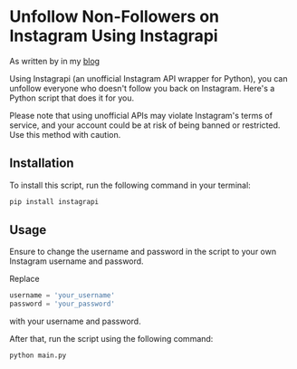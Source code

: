 # Unfollow Non-Followers on Instagram Using Instagrapi

As written by in my [blog](https://harminder.dev/projects/Social%20media%20automation/Instagram/Unfollowing%20non-followers/Unfollowing_non-followers/)

Using Instagrapi (an unofficial Instagram API wrapper for Python), you can unfollow everyone who doesn't follow you back on Instagram. Here's a Python script that does it for you.

Please note that using unofficial APIs may violate Instagram's terms of service, and your account could be at risk of being banned or restricted. Use this method with caution.

## Installation
To install this script, run the following command in your terminal:
```bash
pip install instagrapi
```

## Usage
Ensure to change the username and password in the script to your own Instagram username and password. 

Replace 
```python
username = 'your_username'
password = 'your_password'
```
with your username and password.

After that, run the script using the following command:
```bash
python main.py
```



